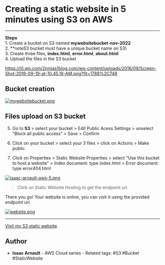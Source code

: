 # Creating a static website in 5 minutes using S3 on AWS
<hr>
<b>Steps</b><br>
1. Create a bucket on S3 named <b>mywebsitebucket-nov-2022</b><br>
2. **noteS3 bucket must have a unique bucket name on S3)<br>
3. Create three files, <b>index.html</b>, <b>error.html</b>, <b>about.html</b><br>
4. Upload the files in the S3 bucket<br>

https://i0.wp.com/2ninjas1blog.com/wp-content/uploads/2016/09/Screen-Shot-2016-09-19-at-10.45.16-AM.png?fit=1788%2C748

<h2>Bucket creation</h2>



[![mywebsitebucket.png](https://i.postimg.cc/xT36hr3Q/mywebsitebucket.png)](https://postimg.cc/F71bkB6C)

</p>
</details>

<h2>Files upload on S3 bucket</h2>







5. Go to <b>S3 </b> > select your bucket > Edit Public Acess Settings > unselect "Block all public access" > Save > Confirm<br>

6. Click on your bucket > select your 3 files > click on Actions > Make public<br>

7. Click on Properties > Static Website Properties > select "Use this bucket to host a website" > Index document: type index.html > Error document: type error404.html



[![isaac-arnault-aws-5.png](https://i.postimg.cc/k5CscqHK/isaac-arnault-aws-5.png)](https://postimg.cc/pm0KVbRL)

</p>
</details>

  > Click on Static Website Hosting to get the endpoint url.
  
There you go! Your website is online, you can visit it using the provided endpoint url.
  
[![website.png](https://i.postimg.cc/VkVtPhb5/website.png)](https://postimg.cc/21ny42Gf)

<hr>
  <a href="http://mywebsitebucket054485.s3-website-us-east-1.amazonaws.com/" tartget="_blank"> Visit my S3 static website</a>
  </div>

## Author

* **Isaac Arnault** - AWS Cloud series - Related tags: #S3 #Bucket #StaticWebsite
